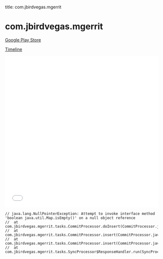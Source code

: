 title: com.jbirdvegas.mgerrit

# com.jbirdvegas.mgerrit

[Google Play Store](https://play.google.com/store/apps/details?id=com.jbirdvegas.mgerrit)

[Timeline](./vis-timeline.html)

<iframe src="./vis-timeline.html" width="100%" height="500px" style="border:none;"></iframe>

```
// java.lang.NullPointerException: Attempt to invoke interface method 'boolean java.util.Map.isEmpty()' on a null object reference
// 	at com.jbirdvegas.mgerrit.tasks.CommitProcessor.doInsert(CommitProcessor.java:123)
// 	at com.jbirdvegas.mgerrit.tasks.CommitProcessor.insert(CommitProcessor.java:56)
// 	at com.jbirdvegas.mgerrit.tasks.CommitProcessor.insert(CommitProcessor.java:43)
// 	at com.jbirdvegas.mgerrit.tasks.SyncProcessor$ResponseHandler.run(SyncProcessor.java:262)

```



